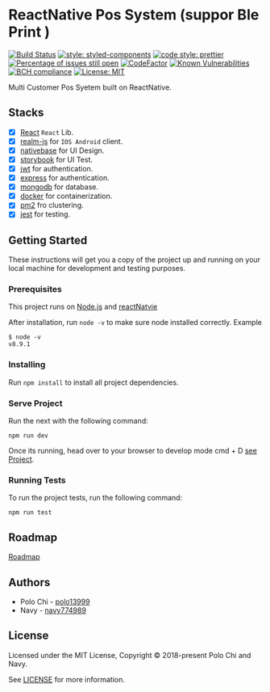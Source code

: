 # ReactNative Pos System (suppor Ble Print )

[![Build Status](https://travis-ci.org/polo13999/nextAnt.svg?branch=master)](https://travis-ci.org/polo13999/nextAnt)
[![style: styled-components](https://img.shields.io/badge/style-%F0%9F%92%85%20styled--components-orange.svg?colorB=daa357&colorA=db748e)](https://github.com/styled-components/styled-components)
[![code style: prettier](https://img.shields.io/badge/code_style-prettier-ff69b4.svg?style=flat-square)](https://github.com/prettier/prettier)
[![Percentage of issues still open](http://isitmaintained.com/badge/open/polo13999/nextAnt.svg)](http://isitmaintained.com/project/polo13999/nextAnt "Percentage of issues still open")
[![CodeFactor](https://www.codefactor.io/repository/github/polo13999/nextant/badge)](https://www.codefactor.io/repository/github/polo13999/nextant)
[![Known Vulnerabilities](https://snyk.io/test/github/polo13999/nextAnt/badge.svg)](https://snyk.io/test/github/polo13999/nextAnt)
[![BCH compliance](https://bettercodehub.com/edge/badge/polo13999/nextAnt?branch=master)](https://bettercodehub.com/)
[![License: MIT](https://img.shields.io/badge/License-MIT-yellow.svg)](https://opensource.org/licenses/MIT)

Multi Customer Pos Syetem built on ReactNative.

## Stacks

* [x] [React](https://github.com/reactjs/reactjs.org) `React` Lib.
* [x] [realm-js](https://github.com/realm/realm-js) for `IOS Android` client.
* [x] [nativebase](https://nativebase.io/) for UI Design.
* [x] [storybook](https://github.com/storybooks/storybook) for UI Test.
* [x] [jwt](https://jwt.io/) for authentication.
* [x] [express](https://jwt.io/) for authentication.
* [x] [mongodb](https://www.mongodb.com/) for database.
* [x] [docker](https://www.docker.com/) for containerization.
* [x] [pm2](http://pm2.keymetrics.io/) fro clustering.
* [x] [jest](https://facebook.github.io/jest/) for testing.

## Getting Started

These instructions will get you a copy of the project up and running on your local machine for development and testing purposes.

### Prerequisites

This project runs on [Node.js](https://nodejs.org/en/) and [reactNatvie](https://facebook.github.io/react-native/)

After installation, run `node -v` to make sure node installed correctly. Example

```
$ node -v
v8.9.1
```

### Installing

Run `npm install` to install all project dependencies.

### Serve Project

Run the next with the following command:

```
npm run dev
```

Once its running, head over to your browser to develop mode cmd + D [see Project](http://localhost:/).

### Running Tests

To run the project tests, run the following command:

```
npm run test
```

## Roadmap

[Roadmap](./Learn.md)

## Authors

* Polo Chi - [polo13999](https://github.com/polo13999)
* Navy - [navy774989](https://github.com/navy774989)

## License

Licensed under the MIT License, Copyright © 2018-present Polo Chi and Navy.

See [LICENSE](LICENSE.md) for more information.
